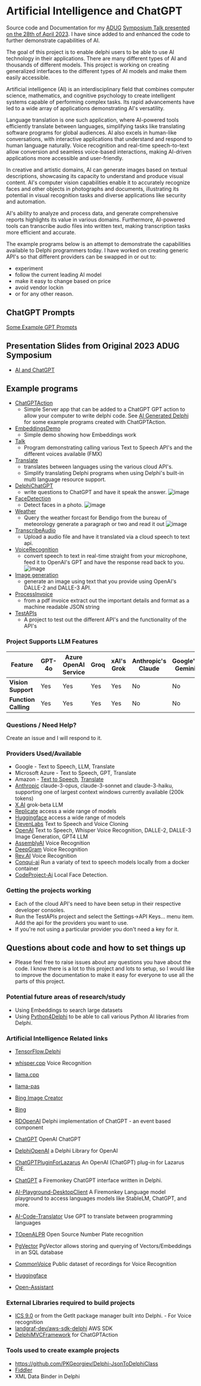 # Artificial Intelligence and ChatGPT
Source code and Documentation for my [ADUG](https://www.adug.org.au) [Symposium Talk presented on the 28th of April 2023](https://www.youtube.com/watch?v=7HNiOMcHBW8). I have since added to and enhanced the code to further demonstrate capabilities of AI.

The goal of this project is to enable delphi users to be able to use AI technology in their applications.  There are many different types of AI and thousands of different models.  This project is working on creating generalized interfaces to the different types of AI models and make them easily accessible.

Artificial intelligence (AI) is an interdisciplinary field that combines computer science, mathematics, and cognitive psychology to create intelligent systems capable of performing complex tasks. Its rapid advancements have led to a wide array of applications demonstrating AI's versatility.

Language translation is one such application, where AI-powered tools efficiently translate between languages, simplifying tasks like translating software programs for global audiences. AI also excels in human-like conversations, with interactive applications that understand and respond to human language naturally. Voice recognition and real-time speech-to-text allow conversion and seamless voice-based interactions, making AI-driven applications more accessible and user-friendly.

In creative and artistic domains, AI can generate images based on textual descriptions, showcasing its capacity to understand and produce visual content. AI's computer vision capabilities enable it to accurately recognize faces and other objects in photographs and documents, illustrating its potential in visual recognition tasks and diverse applications like security and automation.

AI's ability to analyze and process data, and generate comprehensive reports highlights its value in various domains. Furthermore, AI-powered tools can transcribe audio files into written text, making transcription tasks more efficient and accurate.

The example programs below is an attempt to demonstrate the capabilities available to Delphi programmers today. I have worked on creating generic API's so that different providers can be swapped in or out to:
- experiment
- follow the current leading AI model
- make it easy to change based on price
- avoid vendor lockin
- or for any other reason.

## ChatGPT Prompts  

[Some Example GPT Prompts](./Documentation/Prompts.md) 

## Presentation Slides from Original 2023 ADUG Symposium
  - [AI and ChatGPT](./Documentation/AI%20and%20ChatGPT.pptx)
## Example programs
  - [ChatGPTAction](./ChatGPTAction) 
    - Simple Server app that can be added to a ChatGPT GPT action to allow your computer to write delphi code. See [AI Generated Delphi](https://github.com/geoffsmith82/AIGeneratedDelphi) for some example programs created with ChatGPTAction.
  - [EmbeddingsDemo](./EmbeddingsDemo)
	- Simple demo showing how Embeddings work
  - [Talk](./Talk)
    - Program demonstrating calling various Text to Speech API's and the different voices available (FMX)
  - [Translate](./Translate)
	- translates between languages using the various cloud API's.  
	- Simplify translating Delphi programs when using Delphi's built-in multi language resource support.
  - [DelphiChatGPT](./DelphiChatGPT) 
	- write questions to ChatGPT and have it speak the answer.
	![image](./DelphiChatGPT/delphichatgpt.png)
  - [FaceDetection](./FaceDetection)  
	- Detect faces in a photo.
	![image](./FaceDetection/FaceDetectionScreenshot.png)	
  - [Weather](./Weather)  
	- Query the weather forcast for Bendigo from the bureau of meteorology generate a paragraph or two and read it out
	![image](./Weather/WeatherScreenshot.png)	
  - [TranscribeAudio](./TranscribeAudio)
    - Upload a audio file and have it translated via a cloud speech to text api.
  - [VoiceRecognition](./VoiceRecognition)
    - convert speech to text in real-time straight from your microphone, feed it to OpenAI's GPT and have the response 
	read back to you.
	![image](./VoiceRecognition/screenshot-hal9000.png)
  - [Image generation](./ImageGeneration)
    - generate an image using text that you provide using OpenAI's DALLE-2 and DALLE-3 API.
  - [ProcessInvoice](./ProcessInvoice)
    - from a pdf invoice extract out the important details and format as a machine readable JSON string
  - [TestAPIs](./TestAPIs)
	- A project to test out the different API's and the functionality of the API's
	
	
### Project Supports LLM Features

| Feature              | GPT-4o | Azure OpenAI Service | Groq | xAI's Grok | Anthropic's Claude | Google's Gemini |
|----------------------|--------|-----------------------|------|------------|--------------------|-----------------|
| **Vision Support**   | Yes    | Yes                  | Yes  | Yes        | No                 | No              |
| **Function Calling** | Yes    | Yes                  | Yes  | Yes        | No                 | No              |
	
	
### Questions / Need Help?	
   Create an issue and I will respond to it.
	
### Providers Used/Available
  - Google - Text to Speech, LLM, Translate
  - Microsoft Azure - Text to Speech, GPT, Translate
  - Amazon - [Text to Speech](https://aws.amazon.com/polly/), [Translate](https://aws.amazon.com/translate/)
  - [Anthropic](https://www.anthropic.com) claude-3-opus, claude-3-sonnet and claude-3-haiku, supporting one of largest context windows currently available (200k tokens)
  - [X.AI](https://x.ai) grok-beta LLM
  - [Replicate](https://www.replicate.com) access a wide range of models
  - [Huggingface](https://huggingface.co/) access a wide range of models
  - [ElevenLabs](https://beta.elevenlabs.io/) Text to Speech and Voice Cloning
  - [OpenAI](https://platform.openai.com) Text to Speech, Whisper Voice Recognition, DALLE-2, DALLE-3 Image Generation, GPT4 LLM
  - [AssemblyAI](https://www.assemblyai.com/app) Voice Recognition
  - [DeepGram](https://deepgram.com/) Voice Recognition
  - [Rev.AI](https://www.rev.ai) Voice Recognition
  - [Conqui-ai](https://github.com/coqui-ai/TTS) Run a variaty of text to speech models locally from a docker container
  - [CodeProject-Ai](https://www.codeproject.com/AI/) Local Face Detection.
	
### Getting the projects working	
  - Each of the cloud API's need to have been setup in their respective developer consoles.  
  - Run the TestAPIs project and select the Settings->API Keys... menu item.  Add the api for the providers you want to use.
  - If you're not using a particular provider you don't need a key for it.

## Questions about code and how to set things up
  - Please feel free to raise issues about any questions you have about the code.  I know there is a lot to this project and lots to setup, so I would like to improve the documentation to make it easy for everyone to use all the parts of this project.

### Potential future areas of research/study
  - Using Embeddings to search large datasets
  - Using [Python4Delphi](https://github.com/pyscripter/python4delphi) to be able to call various Python AI libraries from Delphi.


### Artificial Intelligence Related links
- [TensorFlow.Delphi](https://github.com/Pigrecos/TensorFlow.Delphi)
- [whisper.cpp](https://github.com/ggerganov/whisper.cpp) Voice Recognition
- [llama.cpp](https://github.com/ggerganov/llama.cpp)
- [llama-pas](https://github.com/Kagamma/llama-pas)
- [Bing Image Creator](https://www.bing.com/images/create/)
- [Bing](https://www.bing.com/)
- [RDOpenAI](https://github.com/baumwollschaf/RDOpenAI) Delphi implementation of ChatGPT - an event based component 
- [ChatGPT](https://chat.openai.com/chat) OpenAI ChatGPT
- [DelphiOpenAI](https://github.com/HemulGM/DelphiOpenAI) a Delphi Library for OpenAI 
- [ChatGPTPluginForLazarus](https://github.com/AliDehbansiahkarbon/ChatGPTPluginForLazarus)  An OpenAI (ChatGPT) plug-in for Lazarus IDE. 
- [ChatGPT](https://github.com/HemulGM/ChatGPT) a Firemonkey ChatGPT interface written in Delphi.
- [AI-Playground-DesktopClient](https://github.com/FMXExpress/AI-Playground-DesktopClient) A Firemonkey Language model playground to access languages models like StableLM, ChatGPT, and more.
- [AI-Code-Translator](https://github.com/FMXExpress/AI-Code-Translator) Use GPT to translate between programming languages		
- [TOpenALPR](https://github.com/r1me/TOpenALPR) Open Source Number Plate recognition
- [PgVector](https://github.com/pgvector/pgvector) PgVector allows storing and querying of Vectors/Embeddings in an SQL database



- [CommonVoice](https://commonvoice.mozilla.org/en/languages) Public dataset of recordings for Voice Recognition
- [Huggingface](https://huggingface.co/)
- [Open-Assistant](https://open-assistant.io/)

### External Libraries required to build projects
 - [ICS 9.0](http://wiki.overbyte.eu/wiki/index.php/ICS_Download) or from the GetIt package manager built into Delphi. - For Voice recognition
 - [landgraf-dev/aws-sdk-delphi](https://github.com/landgraf-dev/aws-sdk-delphi) AWS SDK
 - [DelphiMVCFramework](https://github.com/danieleteti/delphimvcframework) for ChatGPTAction 

### Tools used to create example projects
 - https://github.com/PKGeorgiev/Delphi-JsonToDelphiClass
 - [Fiddler](https://www.fiddler.com)
 - XML Data Binder in Delphi